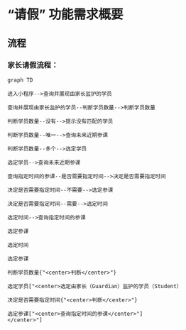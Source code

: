 # “请假” 功能需求概要

## 流程

### 家长请假流程：

```mermaid
graph TD

进入小程序-->查询并展现由家长监护的学员

查询并展现由家长监护的学员--判断学员数量-->判断学员数量

判断学员数量--没有-->提示没有匹配的学员

判断学员数量--唯一-->查询未来近期参课

判断学员数量--多个-->选定学员

选定学员-->查询未来近期参课

查询指定时间的参课--是否需要指定时间-->决定是否需要指定时间

决定是否需要指定时间--不需要-->选定参课

决定是否需要指定时间--需要-->选定时间

选定时间-->查询指定时间的参课

选定参课

选定时间

选定参课

判断学员数量{"<center>判断</center>"}

选定学员["<center>选定由家长（Guardian）监护的学员（Student）

决定是否需要指定时间{"<center>判断</center>"}

选定参课["<center>查询指定时间的参课</center>"]
</center>"]

```
<!--stackedit_data:
eyJoaXN0b3J5IjpbODQyNDA1MDA2LDE5NDk4OTUxNTMsLTM5Mz
Q2NzU5MiwtMTI4ODIxMjYxMywxOTY5NTc4NDYxLC0yMTA5NDcz
NjMyLDY1Mzg3NjYxLDIzNjg0MzQzLDIxMDM5MjMzMjIsODMyNT
U4NDk0LC0xMzAwMjA5OTU0LDczMDk5ODExNl19
-->